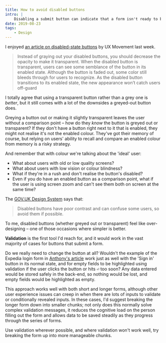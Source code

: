 ```yaml
---
title: How to avoid disabled buttons
intro: |
    Disabling a submit button can indicate that a form isn't ready to be sent; there are various ways to design this, but should we be doing it at all?
date: 2019-08-23
tags:
    - Design
---
```


I enjoyed [an article on disabled-state buttons](https://uxmovement.com/buttons/why-you-shouldnt-gray-out-disabled-buttons/) by UX Movement last week.

> Instead of graying out your disabled buttons, you should decrease the opacity to make it transparent. When the disabled button is transparent, users can see some semblance of the button in its enabled state. Although the button is faded out, some color still bleeds through for users to recognize. As the disabled button transitions to its enabled state, the new appearance won’t catch users off-guard

I totally agree that using a transparent button rather than a grey one is *better*, but it still comes with a lot of the downsides a greyed-out button does.

Greying a button out or making it slightly transparent leaves the user without a comparison point – how do they *know* the button is greyed out or transparent? If they don't have a button right next to it that is enabled, they might not realise it's not the enabled colour. They've got their memory of course, but relying on users' ability to recall and compare an enabled colour from memory is a risky strategy.

And remember that with colour we're talking about the 'ideal' user:

- What about users with old or low quality screens?
- What about users with low vision or colour blindness?
- What if they're in a rush and don't realise the button's disabled?
- Even if you do have an enabled button as a comparison point, what if the user is using screen zoom and can't see them both on screen at the same time?

The [GOV.UK Design System](https://design-system.service.gov.uk/components/button/) says that:

> Disabled buttons have poor contrast and can confuse some users, so avoid them if possible.

To me, disabled buttons (whether greyed out or transparent) feel like over-designing – one of those occasions where simpler is better.

**Validation** is the first tool I'd reach for, and it would work in the vast majority of cases for buttons that submit a form.

Do we really need to change the button at all? Wouldn't the example of the Expedia login form in [Anthony's article](https://uxmovement.com/buttons/why-you-shouldnt-gray-out-disabled-buttons/) work just as well with the 'Sign in' button in its normal state, and for empty fields to be highlighted using validation if the user clicks the button or hits <kbd title="Return">⏎</kbd> too soon? Any data entered would be stored safely in the back-end, so nothing would be lost, and empty fields would be highlighted as empty.

This approach works well with both short and longer forms, although other user experience issues can creep in when there are lots of inputs to validate or conditionally revealed inputs. In these cases, I'd suggest breaking the longer form down into smaller chunks; not only does this normally solve complex validation messages, it reduces the cognitive load on the person filling out the form and allows data to be saved steadily as they progress through the series of forms.

Use validation wherever possible, and where validation won't work well, try breaking the form up into more manageable chunks.
